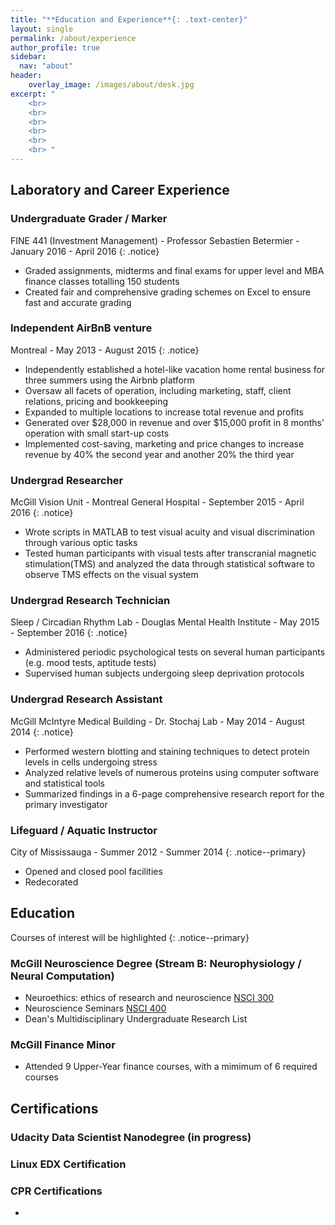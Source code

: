 ```yaml
---
title: "**Education and Experience**{: .text-center}"
layout: single
permalink: /about/experience
author_profile: true
sidebar:
  nav: "about"
header:
    overlay_image: /images/about/desk.jpg
excerpt: "
    <br>
    <br>
    <br>
    <br>
    <br>
    <br> "
---
```


## Laboratory and Career Experience 

### Undergraduate Grader / Marker
FINE 441 (Investment Management) - Professor Sebastien Betermier - January 2016 - April 2016
{: .notice}
  - Graded assignments, midterms and final exams for upper level and MBA finance classes totalling 150 students
  - Created fair and comprehensive grading schemes on Excel to ensure fast and accurate grading 
  
### Independent AirBnB venture 
Montreal - May 2013 - August 2015
{: .notice}
  - Independently established a hotel-like vacation home rental business for three summers using the Airbnb platform 
  - Oversaw all facets of operation, including marketing, staff, client relations, pricing and bookkeeping 
  - Expanded to multiple locations to increase total revenue and profits 
  - Generated over $28,000 in revenue and over $15,000 profit in 8 months’ operation with small start-up costs
  - Implemented cost-saving, marketing and price changes to increase revenue by 40% the second year and another 20% the third year 

### Undergrad Researcher 
McGill Vision Unit - Montreal General Hospital - September 2015 - April 2016
{: .notice}
  - Wrote scripts in MATLAB to test visual acuity and visual discrimination through various optic tasks
  - Tested human participants with visual tests after transcranial magnetic stimulation(TMS) and analyzed the data through statistical software to observe TMS effects on the visual system 

### Undergrad Research Technician  
Sleep / Circadian Rhythm Lab - Douglas Mental Health Institute - May 2015 - September 2016
{: .notice}
  - Administered periodic psychological tests on several human participants (e.g. mood tests, aptitude tests)
  - Supervised human subjects undergoing sleep deprivation protocols 


### Undergrad Research Assistant
McGill McIntyre Medical Building - Dr. Stochaj Lab - May 2014 - August 2014
{: .notice}
  - Performed western blotting and staining techniques to detect protein levels in cells undergoing stress 
  - Analyzed relative levels of numerous proteins using computer software and statistical tools 
  - Summarized findings in a 6-page comprehensive research report for the primary investigator

### Lifeguard / Aquatic Instructor
City of Mississauga - Summer 2012 - Summer 2014 
{: .notice--primary}
  - Opened and closed pool facilities 
  - Redecorated
## Education 
Courses of interest will be highlighted
{: .notice--primary}

### McGill Neuroscience Degree (Stream B: Neurophysiology / Neural Computation)
  - Neuroethics: ethics of research and neuroscience [NSCI 300](https://www.mcgill.ca/study/2016-2017/courses/nsci-300)
  - Neuroscience Seminars [NSCI 400](https://www.mcgill.ca/study/2016-2017/courses/nsci-400d1)
  - Dean's Multidisciplinary Undergraduate Research List
### McGill Finance Minor 
  - Attended 9 Upper-Year finance courses, with a mimimum of 6 required courses

## Certifications 

### Udacity Data Scientist Nanodegree (in progress)

### Linux EDX Certification 

### CPR Certifications 
- 
